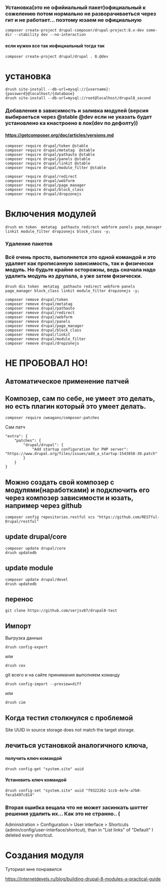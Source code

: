 ### Установка(это не офийиальный пакет)официальный к сожелению потом нормально не разворачиваеться через гит и не работает... поэтому юзаем не официальную

    composer create-project drupal-composer/drupal-project:8.x-dev some-dir --stability dev --no-interaction

#### если нужен все так иофициальный тогда так
    
    composer create-project drupal/drupal . 8.@dev


# установка

    drush site-install --db-url=mysql://{username}:{password}@localhost/{database}
    drush site-install --db-url=mysql://root@localhost/drupal8_second

### Добавления в зависимость и заливка модулей (версия выбираеться через @stable @dev если не указать будет установлено ка кнастроено в лок(dev по дефолту))
#### https://getcomposer.org/doc/articles/versions.md

    composer require drupal/token @stable
    composer require drupal/metatag  @stable
    composer require drupal/pathauto @stable
    composer require drupal/panels @stable
    composer require drupal/linkit @stable
    composer require drupal/module_filter @stable
    
    composer require drupal/redirect
    composer require drupal/webform
    composer require drupal/page_manager
    composer require drupal/block_class
    composer require drupal/dropzonejs
# Включения модулей
    
    drush en token  metatag  pathauto redirect webform panels page_manager linkit module_filter dropzonejs block_class -y;


### Удаление пакетов
### Всё очень просто, выполняется это одной командой и это удаляет как прописанную зависимость, так и физически модуль. Но будьте крайне осторожны, ведь сначала надо удалить модуль из друпала, а уже затем физически.

    drush dis token  metatag  pathauto redirect webform panels page_manager block_class linkit module_filter dropzonejs -y;
    
    composer remove drupal/token 
    composer remove drupal/metatag 
    composer remove drupal/pathauto
    composer remove drupal/redirect
    composer remove drupal/webform
    composer remove drupal/panels
    composer remove drupal/page_manager
    composer remove drupal/block_class
    composer remove drupal/linkit
    composer remove drupal/module_filter
    composer remove drupal/dropzonejs
    

# НЕ ПРОБОВАЛ НО!

## Автоматическое применение патчей
## Композер, сам по себе, не умеет это делать, но есть плагин который это умеет делать.

    composer require cweagans/composer-patches

Сам патч
 
    "extra": {
        "patches": {
            "drupal/drupal": {
                "Add startup configuration for PHP server": "https://www.drupal.org/files/issues/add_a_startup-1543858-30.patch"
            }
        }
    }



## Можно создать свой композер с модулями(наработками) и подключить его через композер зависимости и юзать, например через github
    composer config repositories.restful vcs "https://github.com/RESTful-Drupal/restful"


## update drupal/core
    composer update drupal/core
    drush updatedb

## update module
    composer update drupal/devel
    drush updatedb

## перенос
    git clone https://github.com/serjsv87/drupal8-test
## Импорт
Выгрузка данных

    drush config-export 

или

    drush cex

git всего и на сайте принимания выполняем команду

    drush config-import --preview=diff

или

    drush cim



## Когда тестил столкнулся с проблемой
Site UUID in source storage does not match the target storage.
## лечиться установкой аналогичного ключа, 

#### получить ключ командой

    drush config-get "system.site" uuid

#### Установить ключ командой

    drush config-set "system.site" uuid "f9322262-1ccb-4e7e-a7b0-feca5497c814"

### Вторая ошибка вещала что не может засинкать шоттег решения удалить их... Как это не странно.. (

Administration > Configuration > User interface > Shortcuts (admin/config/user-interface/shortcut), than in "List links" of "Default" I deleted every shortcut.


# Создания модуля
Туториал мне понравился

https://internetdevels.ru/blog/building-drupal-8-modules-a-practical-guide
